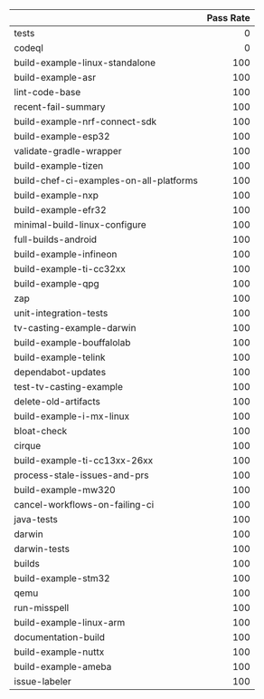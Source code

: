 |                                         |   Pass Rate |
|:----------------------------------------|------------:|
| tests                                   |           0 |
| codeql                                  |           0 |
| build-example-linux-standalone          |         100 |
| build-example-asr                       |         100 |
| lint-code-base                          |         100 |
| recent-fail-summary                     |         100 |
| build-example-nrf-connect-sdk           |         100 |
| build-example-esp32                     |         100 |
| validate-gradle-wrapper                 |         100 |
| build-example-tizen                     |         100 |
| build-chef-ci-examples-on-all-platforms |         100 |
| build-example-nxp                       |         100 |
| build-example-efr32                     |         100 |
| minimal-build-linux-configure           |         100 |
| full-builds-android                     |         100 |
| build-example-infineon                  |         100 |
| build-example-ti-cc32xx                 |         100 |
| build-example-qpg                       |         100 |
| zap                                     |         100 |
| unit-integration-tests                  |         100 |
| tv-casting-example-darwin               |         100 |
| build-example-bouffalolab               |         100 |
| build-example-telink                    |         100 |
| dependabot-updates                      |         100 |
| test-tv-casting-example                 |         100 |
| delete-old-artifacts                    |         100 |
| build-example-i-mx-linux                |         100 |
| bloat-check                             |         100 |
| cirque                                  |         100 |
| build-example-ti-cc13xx-26xx            |         100 |
| process-stale-issues-and-prs            |         100 |
| build-example-mw320                     |         100 |
| cancel-workflows-on-failing-ci          |         100 |
| java-tests                              |         100 |
| darwin                                  |         100 |
| darwin-tests                            |         100 |
| builds                                  |         100 |
| build-example-stm32                     |         100 |
| qemu                                    |         100 |
| run-misspell                            |         100 |
| build-example-linux-arm                 |         100 |
| documentation-build                     |         100 |
| build-example-nuttx                     |         100 |
| build-example-ameba                     |         100 |
| issue-labeler                           |         100 |